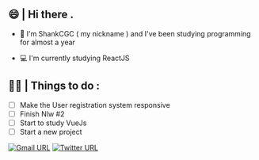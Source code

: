 ## 😄 | Hi there  . 

- 🎈 I'm ShankCGC ( my nickname ) and I've been studying programming for almost a year

- 💻 I'm currently studying ReactJS

## 👨‍💻 | Things to do :

- [ ] Make the User registration system responsive
- [ ] Finish Nlw #2
- [ ] Start to study VueJs
- [ ] Start a new project

[![Gmail URL](https://img.shields.io/twitter/url?color=D44638&label=Email&logo=gmail&logoColor=%23FFF&style=for-the-badge&url=https://mail.google.com/)](mailto:shankcgc@gmail.com)
[![Twitter URL](https://img.shields.io/twitter/url?color=3397d8&label=Twitter&logo=twitter&logoColor=%23FFF&style=for-the-badge&url=https%3A%2F%2Fwww.twitter.com/cgc_shank)](https://twitter.com/cgc_shank)
